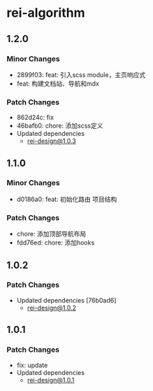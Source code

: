 # rei-algorithm

## 1.2.0

### Minor Changes

- 2899f03: feat: 引入scss module，主页响应式
- feat: 构建文档站、导航和mdx

### Patch Changes

- 862d24c: fix
- 46bafb0: chore: 添加scss定义
- Updated dependencies
  - rei-design@1.0.3

## 1.1.0

### Minor Changes

- d0186a0: feat: 初始化路由 项目结构

### Patch Changes

- chore: 添加顶部导航布局
- fdd76ed: chore: 添加hooks

## 1.0.2

### Patch Changes

- Updated dependencies [76b0ad6]
  - rei-design@1.0.2

## 1.0.1

### Patch Changes

- fix: update
- Updated dependencies
  - rei-design@1.0.1
